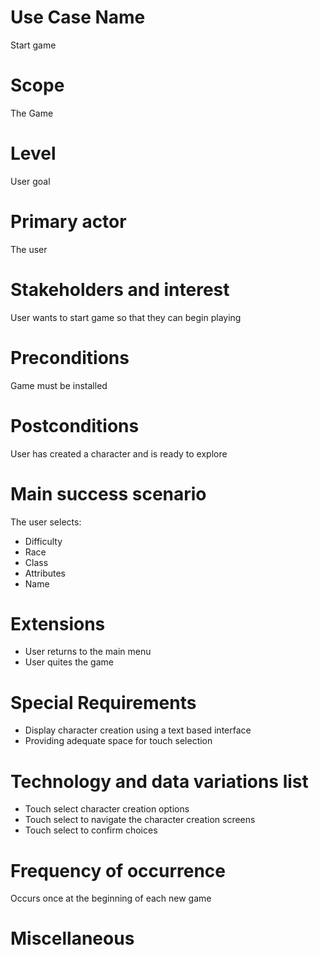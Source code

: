 # Use Case Name
Start game

# Scope
The Game

# Level
User goal

# Primary actor
The user

# Stakeholders and interest
User wants to start game so that they can begin playing

# Preconditions
Game must be installed

# Postconditions
User has created a character and is ready to explore

# Main success scenario
The user selects:
- Difficulty
- Race
- Class
- Attributes
- Name

# Extensions
- User returns to the main menu
- User quites the game

# Special Requirements
- Display character creation using a text based interface
- Providing adequate space for touch selection 

# Technology and data variations list
- Touch select character creation options
- Touch select to navigate the character creation screens
- Touch select to confirm choices

# Frequency of occurrence
Occurs once at the beginning of each new game
# Miscellaneous